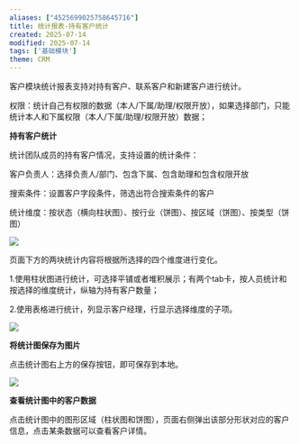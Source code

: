 ```yaml
---
aliases: ["4525699025758645716"]
title: 统计报表-持有客户统计
created: 2025-07-14
modified: 2025-07-14
tags: ['基础模块']
theme: CRM
---
```


客户模块统计报表支持对持有客户、联系客户和新建客户进行统计。

权限：统计自己有权限的数据（本人/下属/助理/权限开放），如果选择部门，只能统计本人和下属权限（本人/下属/助理/权限开放）数据；

**持有客户统计**

统计团队成员的持有客户情况，支持设置的统计条件：

客户负责人：选择负责人/部门、包含下属、包含助理和包含权限开放

搜索条件：设置客户字段条件，筛选出符合搜索条件的客户

统计维度：按状态（横向柱状图）、按行业（饼图）、按区域（饼图）、按类型（饼图）

![](https://myhelpdoc.oss-cn-heyuan.aliyuncs.com/mdimages/9c03e45c53b824f517673a5d00779947.jpg)

页面下方的两块统计内容将根据所选择的四个维度进行变化。

1.使用柱状图进行统计，可选择平铺或者堆积展示；有两个tab卡，按人员统计和按选择的维度统计，纵轴为持有客户数量；

2.使用表格进行统计，列显示客户经理，行显示选择维度的子项。

![](https://myhelpdoc.oss-cn-heyuan.aliyuncs.com/mdimages/54f4f0d3752f7feae0493348315ccdec.jpg)

**将统计图保存为图片**

点击统计图右上方的保存按钮，即可保存到本地。

**![](https://myhelpdoc.oss-cn-heyuan.aliyuncs.com/mdimages/c1ab92739b0284b5a0452cac09e9533d.jpg)**

**查看统计图中的客户数据**

点击统计图中的图形区域（柱状图和饼图），页面右侧弹出该部分形状对应的客户信息，点击某条数据可以查看客户详情。

